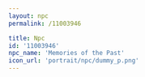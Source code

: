 ```yaml
---
layout: npc
permalink: /11003946

title: Npc
id: '11003946'
npc_name: 'Memories of the Past'
icon_url: 'portrait/npc/dummy_p.png'
---
```

